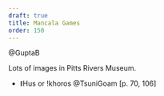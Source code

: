 ```yaml
---
draft: true
title: Mancala Games
order: 150
---
```


@GuptaB

Lots of images in Pitts Rivers Museum.

- <span lang="naq" class="aka">ǁHus</span> or <span lang="naq" class="aka">ǃkhoros</span> @TsuniGoam [p. 70, 106]
